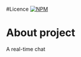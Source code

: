 #Licence
[![NPM](https://img.shields.ioh/npm/1/react)](https://github.com/leonardocloliver/djangochat/blob/main/LICENCE)


# About project   

A real-time chat 

